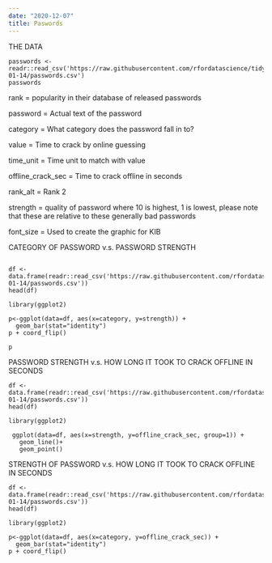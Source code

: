 ```yaml
---
date: "2020-12-07"
title: Paswords
---
```

THE DATA
```{r}
passwords <- readr::read_csv('https://raw.githubusercontent.com/rfordatascience/tidytuesday/master/data/2020/2020-01-14/passwords.csv')
passwords
```

rank = popularity in their database of released passwords

password = Actual text of the password

category = What category does the password fall in to?

value	=	Time to crack by online guessing

time_unit = Time unit to match with value

offline_crack_sec = Time to crack offline in seconds

rank_alt = Rank 2

strength = quality of password where 10 is highest, 1 is lowest, please note that these are relative to these generally bad passwords

font_size = Used to create the graphic for KIB

CATEGORY OF PASSWORD v.s. PASSWORD STRENGTH
```{r}

df <- data.frame(readr::read_csv('https://raw.githubusercontent.com/rfordatascience/tidytuesday/master/data/2020/2020-01-14/passwords.csv'))
head(df)

library(ggplot2)

p<-ggplot(data=df, aes(x=category, y=strength)) +
  geom_bar(stat="identity")
p + coord_flip()

p
```


PASSWORD STRENGTH v.s. HOW LONG IT TOOK TO CRACK OFFLINE IN SECONDS
```{r}
df <- data.frame(readr::read_csv('https://raw.githubusercontent.com/rfordatascience/tidytuesday/master/data/2020/2020-01-14/passwords.csv'))
head(df)

library(ggplot2)

 ggplot(data=df, aes(x=strength, y=offline_crack_sec, group=1)) +
   geom_line()+
   geom_point()

```


STRENGTH OF PASSWORD v.s. HOW LONG IT TOOK TO CRACK OFFLINE IN SECONDS
```{r}
df <- data.frame(readr::read_csv('https://raw.githubusercontent.com/rfordatascience/tidytuesday/master/data/2020/2020-01-14/passwords.csv'))
head(df)

library(ggplot2)

p<-ggplot(data=df, aes(x=category, y=offline_crack_sec)) +
  geom_bar(stat="identity")
p + coord_flip()
```
